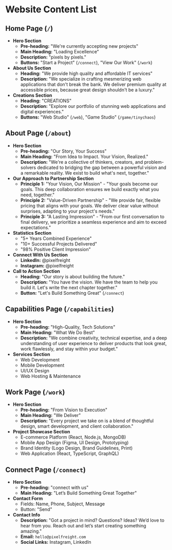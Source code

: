 # Website Content List

## Home Page (`/`)

- **Hero Section**
  - **Pre-heading:** "We're currently accepting new projects"
  - **Main Heading:** "Loading Excellence"
  - **Description:** "pixels by pixels."
  - **Buttons:** "Start a Project" (`/connect`), "View Our Work" (`/work`)
- **About Us Section**
  - **Heading:** "We provide high quality and affordable IT services"
  - **Description:** "We specialize in crafting mesmerizing web applications that don't break the bank. We deliver premium quality at accessible prices, because great design shouldn't be a luxury."
- **Creations Section**
  - **Heading:** "CREATIONS"
  - **Description:** "Explore our portfolio of stunning web applications and digital experiences."
  - **Buttons:** "Web Studio" (`/web`), "Game Studio" (`/game/tinychaos`)

## About Page (`/about`)

- **Hero Section**
  - **Pre-heading:** "Our Story, Your Success"
  - **Main Heading:** "From Idea to Impact. Your Vision, Realized."
  - **Description:** "We're a collective of thinkers, creators, and problem-solvers dedicated to bridging the gap between a powerful vision and a remarkable reality. We exist to build what's next, together."
- **Our Approach to Partnership Section**
  - **Principle 1:** "Your Vision, Our Mission" - "Your goals become our goals. This deep collaboration ensures we build exactly what you need, together."
  - **Principle 2:** "Value-Driven Partnership" - "We provide fair, flexible pricing that aligns with your goals. We deliver clear value without surprises, adapting to your project's needs."
  - **Principle 3:** "A Lasting Impression" - "From our first conversation to final delivery, we prioritize a seamless experience and aim to exceed expectations."
- **Statistics Section**
  - "5+ Years Combined Experience"
  - "10+ Successful Projects Delivered"
  - "98% Positive Client Impression"
- **Connect With Us Section**
  - **LinkedIn:** @pixelfreight
  - **Instagram:** @pixelfreight
- **Call to Action Section**
  - **Heading:** "Our story is about building the future."
  - **Description:** "You have the vision. We have the team to help you build it. Let's write the next chapter together."
  - **Button:** "Let's Build Something Great" (`/connect`)

## Capabilities Page (`/capabilities`)

- **Hero Section**
  - **Pre-heading:** "High-Quality, Tech Solutions"
  - **Main Heading:** "What We Do Best"
  - **Description:** "We combine creativity, technical expertise, and a deep understanding of user experience to deliver products that look great, work flawlessly, and stay within your budget."
- **Services Section**
  - Web Development
  - Mobile Development
  - UI/UX Design
  - Web Hosting & Maintenance

## Work Page (`/work`)

- **Hero Section**
  - **Pre-heading:** "From Vision to Execution"
  - **Main Heading:** "We Deliver"
  - **Description:** "Every project we take on is a blend of thoughtful design, smart development, and client collaboration."
- **Project Showcase Section**
  - E-commerce Platform (React, Node.js, MongoDB)
  - Mobile App Design (Figma, UI Design, Prototyping)
  - Brand Identity (Logo Design, Brand Guidelines, Print)
  - Web Application (React, TypeScript, GraphQL)

## Connect Page (`/connect`)

- **Hero Section**
  - **Pre-heading:** "connect with us"
  - **Main Heading:** "Let’s Build Something Great Together"
- **Contact Form**
  - Fields: Name, Phone, Subject, Message
  - Button: "Send"
- **Contact Info**
  - **Description:** "Got a project in mind? Questions? Ideas? We’d love to hear from you. Reach out and let’s start creating something amazing."
  - **Email:** `hello@pixelfreight.com`
  - **Social Links:** Instagram, LinkedIn
